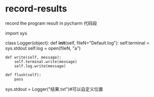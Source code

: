 # record-results
record the program result in pycharm
代码段

import sys

class Logger(object):
    def __init__(self, fileN="Default.log"):
        self.terminal = sys.stdout
        self.log = open(fileN, "a")

    def write(self, message):
        self.terminal.write(message)
        self.log.write(message)

    def flush(self):
        pass


sys.stdout = Logger("结果.txt")#可以自定义位置
